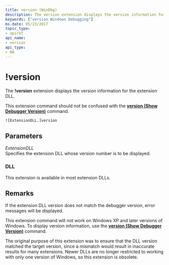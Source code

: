 ```yaml
---
title: version (WinDbg)
description: The version extension displays the version information for the extension DLL.This extension command should not be confused with the version (Show Debugger Version) command.
keywords: ["version Windows Debugging"]
ms.date: 05/23/2017
topic_type:
- apiref
api_name:
- version
api_type:
- NA
---
```


# !version


The **!version** extension displays the version information for the extension DLL.

This extension command should not be confused with the [**version (Show Debugger Version)**](version--show-debugger-version-.md) command.

```dbgcmd
![ExtensionDLL.]version
```

## <span id="ddk__version_dbg"></span><span id="DDK__VERSION_DBG"></span>Parameters


<span id="_______ExtensionDLL______"></span><span id="_______extensiondll______"></span><span id="_______EXTENSIONDLL______"></span> *ExtensionDLL*   
Specifies the extension DLL whose version number is to be displayed.

### <span id="DLL"></span><span id="dll"></span>DLL

This extension is available in most extension DLLs.

## Remarks

If the extension DLL version does not match the debugger version, error messages will be displayed.

This extension command will not work on Windows XP and later versions of Windows. To display version information, use the [**version (Show Debugger Version)**](version--show-debugger-version-.md) command.

The original purpose of this extension was to ensure that the DLL version matched the target version, since a mismatch would result in inaccurate results for many extensions. Newer DLLs are no longer restricted to working with only one version of Windows, so this extension is obsolete.

 

 





